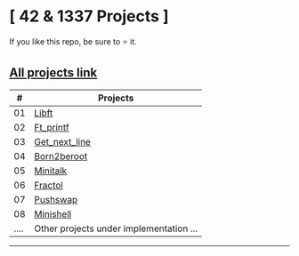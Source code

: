 # [ 42 & 1337 Projects ]

If you like this repo, be sure to ⭐ it.

## [All projects link](https://github.com/achnouri) 



|  #   | Projects                                                                                                                                   |
| ---  | -------------------------------------------------------------------------------------------------------------------------------------------|
|  01   | [Libft](https://github.com/achnouri/libft)                                                                                                | 
|  02   | [Ft_printf](https://github.com/achnouri/ft_printf)                                                                                        | 
|  03   | [Get_next_line](https://github.com/achnouri/get_next_line)                                                                                | 
|  04   | [Born2beroot](https://github.com/achnouri/Born2beroot)                                                                                    |
|  05   | [Minitalk](https://github.com/achnouri/Minitalk)                                                                                          |
|  06   | [Fractol](https://github.com/achnouri/Fractol)                                                                                            | 
|  07   | [Pushswap](https://github.com/achnouri/Push_swap)       
|  08   | [Minishell](https://github.com/achnouri/minishell-master)
| ....  | Other projects under implementation ...                                                                                                   |
<hr>
